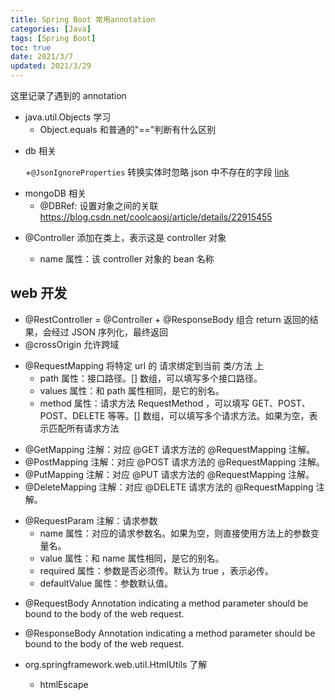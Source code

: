 ```yaml
---
title: Spring Boot 常用annotation
categories: [Java]
tags: [Spring Boot]
toc: true
date: 2021/3/7
updated: 2021/3/29
---
```


这里记录了遇到的 annotation

 <!--more-->

- java.util.Objects 学习
  - Object.equals 和普通的"=="判断有什么区别

* db 相关

  +`@JsonIgnoreProperties` 转换实体时忽略 json 中不存在的字段 [link](https://fasterxml.github.io/jackson-annotations/javadoc/2.6/com/fasterxml/jackson/annotation/JsonIgnoreProperties.html)

- mongoDB 相关
  - @DBRef: 设置对象之间的关联 https://blog.csdn.net/coolcaosj/article/details/22915455

* @Controller 添加在类上，表示这是 controller 对象

  - name 属性：该 controller 对象的 bean 名称

## web 开发

- @RestController = @Controller + @ResponseBody 组合
  return 返回的结果，会经过 JSON 序列化，最终返回
- @crossOrigin
  允许跨域

* @RequestMapping 将特定 url 的 请求绑定到当前 类/方法 上
  - path 属性：接口路径。[] 数组，可以填写多个接口路径。
  - values 属性：和 path 属性相同，是它的别名。
  - method 属性：请求方法 RequestMethod ，可以填写 GET、POST、POST、DELETE 等等。[] 数组，可以填写多个请求方法。如果为空，表示匹配所有请求方法

- @GetMapping 注解：对应 @GET 请求方法的 @RequestMapping 注解。
- @PostMapping 注解：对应 @POST 请求方法的 @RequestMapping 注解。
- @PutMapping 注解：对应 @PUT 请求方法的 @RequestMapping 注解。
- @DeleteMapping 注解：对应 @DELETE 请求方法的 @RequestMapping 注解。

* @RequestParam 注解：请求参数
  - name 属性：对应的请求参数名。如果为空，则直接使用方法上的参数变量名。
  - value 属性：和 name 属性相同，是它的别名。
  - required 属性：参数是否必须传。默认为 true ，表示必传。
  - defaultValue 属性：参数默认值。

- @RequestBody
  Annotation indicating a method parameter should be bound to the body of the web request.
- @ResponseBody
  Annotation indicating a method parameter should be bound to the body of the web request.

- org.springframework.web.util.HtmlUtils 了解

  - htmlEscape
